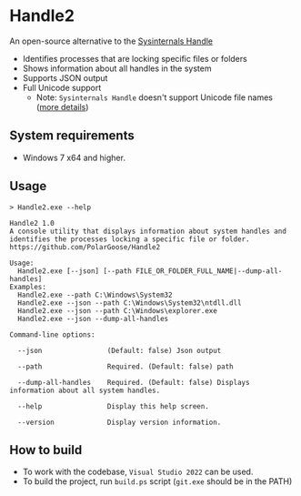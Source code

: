 # Handle2

An open-source alternative to the [Sysinternals Handle](https://learn.microsoft.com/en-us/sysinternals/downloads/handle)<tr>
* Identifies processes that are locking specific files or folders
* Shows information about all handles in the system
* Supports JSON output
* Full Unicode support
  * Note: `Sysinternals Handle` doesn't support Unicode file names ([more details](https://superuser.com/questions/1761951/sysinternals-handle-prints-question-marks-instead-of-non-ascii-symbols))

## System requirements

* Windows 7 x64 and higher.

## Usage

```
> Handle2.exe --help

Handle2 1.0
A console utility that displays information about system handles and identifies the processes locking a specific file or folder.
https://github.com/PolarGoose/Handle2

Usage:
  Handle2.exe [--json] [--path FILE_OR_FOLDER_FULL_NAME|--dump-all-handles]
Examples:
  Handle2.exe --path C:\Windows\System32
  Handle2.exe --json --path C:\Windows\System32\ntdll.dll
  Handle2.exe --json --path C:\Windows\explorer.exe
  Handle2.exe --json --dump-all-handles

Command-line options:

  --json                (Default: false) Json output

  --path                Required. (Default: false) path

  --dump-all-handles    Required. (Default: false) Displays information about all system handles.

  --help                Display this help screen.

  --version             Display version information.
```

## How to build

* To work with the codebase, `Visual Studio 2022` can be used.
* To build the project, run `build.ps` script (`git.exe` should be in the PATH)
